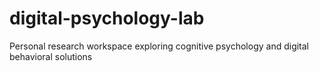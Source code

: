 # digital-psychology-lab
Personal research workspace exploring cognitive psychology and digital behavioral solutions
